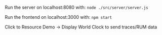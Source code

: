 Run the server on localhost:8080 with: `node ./src/server/server.js`

Run the frontend on localhost:3000 with: `npm start`

Click to Resource Demo -> Display World Clock to send traces/RUM data
